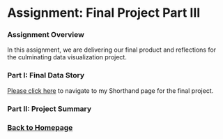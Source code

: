 # Assignment: Final Project Part III

### Assignment Overview

In this assignment, we are delivering our final product and reflections for the culminating data visualization project.

### Part I: Final Data Story

[Please click here](https://preview.shorthand.com/tnrkYjssnzVGSFm0) to navigate to my Shorthand page for the final project.

### Part II: Project Summary



### [Back to Homepage](/README.md)